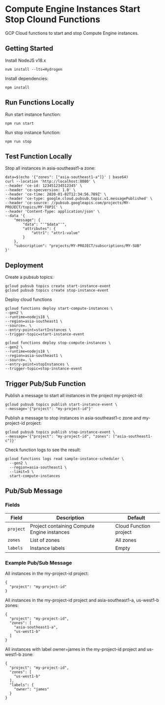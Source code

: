 # Compute Engine Instances Start Stop Clound Functions

GCP Cloud functions to start and stop Compute Engine instances.

## Getting Started

Install NodeJS v18.x

```
nvm install --lts=Hydrogen
```

Install dependencies:

```
npm install
```

## Run Functions Locally

Run start instance function:

```
npm run start
```

Run stop instance function:

```
npm run stop
```

## Test Function Locally

Stop all instances in asia-southeast1-a zone:

```
data=$(echo '{"zones": ["asia-southeast1-a"]}' | base64)
curl --location 'http://localhost:8080' \
--header 'ce-id: 123451234512345' \
--header 'ce-specversion: 1.0' \
--header 'ce-time: 2020-01-02T12:34:56.789Z' \
--header 'ce-type: google.cloud.pubsub.topic.v1.messagePublished' \
--header 'ce-source: //pubsub.googleapis.com/projects/MY-PROJECT/topics/MY-TOPIC' \
--header 'Content-Type: application/json' \
--data '{
    "message": {
        "data": "'"$data"'",
        "attributes": {
            "attr1": "attr1-value"
        }
    },
    "subscription": "projects/MY-PROJECT/subscriptions/MY-SUB"
}'
```

## Deployment

Create a pubsub topics:

```
gcloud pubsub topics create start-instance-event
gcloud pubsub topics create stop-instance-event
```

Deploy cloud functions

```
gcloud functions deploy start-compute-instances \
--gen2 \
--runtime=nodejs18 \
--region=asia-southeast1 \
--source=. \
--entry-point=startInstances \
--trigger-topic=start-instance-event

gcloud functions deploy stop-compute-instances \
--gen2 \
--runtime=nodejs18 \
--region=asia-southeast1 \
--source=. \
--entry-point=stopInstances \
--trigger-topic=stop-instance-event
```

## Trigger Pub/Sub Function

Publish a message to start all instances in the project my-project-id:

```
gcloud pubsub topics publish start-instance-event \
--message='{"project": "my-project-id"}'
```

Publish a message to stop instances in asia-southeast1-c zone and my-project-id project:

```
gcloud pubsub topics publish stop-instance-event \
--message='{"project": "my-project-id", "zones": ["asia-southeast1-c"]}'
```

Check function logs to see the result:

```
gcloud functions logs read sample-instance-scheduler \
  --gen2 \
  --region=asia-southeast1 \
  --limit=5 \
  start-compute-instances
```

## Pub/Sub Message

### Fields

| Field     | Description                                 | Default                |
| --------- | ------------------------------------------- | ---------------------- |
| `project` | Project containing Compute Engine instances | Cloud Function project |
| `zones`   | List of zones                               | All zones              |
| `labels`  | Instance labels                             | Empty                  |

### Example Pub/Sub Message

All instances in the my-project-id project:

```
{
  "project": "my-project-id"
}
```

All instances in the my-project-id project and asia-southeast1-a, us-west1-b zones:

```
{
  "project": "my-project-id",
  "zones": [
    "asia-southeast1-a",
    "us-west1-b"
  ]
}
```

All instances with label owner=james in the my-project-id project and us-west1-b zone:
```
{
  "project": "my-project-id",
  "zones": [
    "us-west1-b"
  ],
  "labels": {
    "owner": "james"
  }
}
```
